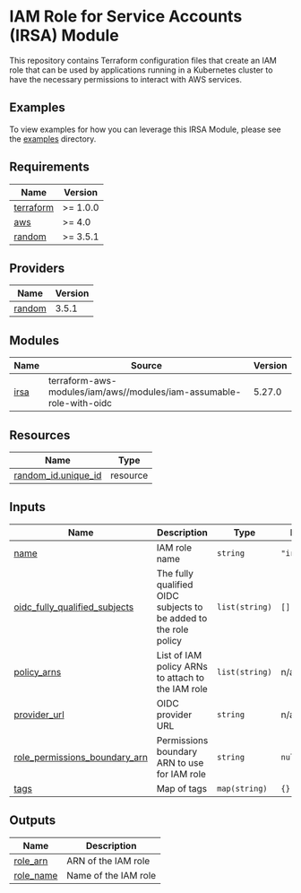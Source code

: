 # IAM Role for Service Accounts (IRSA) Module

This repository contains Terraform configuration files that create an IAM role that can be used by applications running in a Kubernetes cluster to have the necessary permissions to interact with AWS services.

## Examples

To view examples for how you can leverage this IRSA Module, please see the [examples](https://github.com/defenseunicorns/terraform-aws-uds-irsa/tree/main/examples) directory.

<!-- BEGIN_TF_DOCS -->
## Requirements

| Name | Version |
|------|---------|
| <a name="requirement_terraform"></a> [terraform](#requirement\_terraform) | >= 1.0.0 |
| <a name="requirement_aws"></a> [aws](#requirement\_aws) | >= 4.0 |
| <a name="requirement_random"></a> [random](#requirement\_random) | >= 3.5.1 |

## Providers

| Name | Version |
|------|---------|
| <a name="provider_random"></a> [random](#provider\_random) | 3.5.1 |

## Modules

| Name | Source | Version |
|------|--------|---------|
| <a name="module_irsa"></a> [irsa](#module\_irsa) | terraform-aws-modules/iam/aws//modules/iam-assumable-role-with-oidc | 5.27.0 |

## Resources

| Name | Type |
|------|------|
| [random_id.unique_id](https://registry.terraform.io/providers/hashicorp/random/latest/docs/resources/id) | resource |

## Inputs

| Name | Description | Type | Default | Required |
|------|-------------|------|---------|:--------:|
| <a name="input_name"></a> [name](#input\_name) | IAM role name | `string` | `"irsa_role"` | no |
| <a name="input_oidc_fully_qualified_subjects"></a> [oidc\_fully\_qualified\_subjects](#input\_oidc\_fully\_qualified\_subjects) | The fully qualified OIDC subjects to be added to the role policy | `list(string)` | `[]` | no |
| <a name="input_policy_arns"></a> [policy\_arns](#input\_policy\_arns) | List of IAM policy ARNs to attach to the IAM role | `list(string)` | n/a | yes |
| <a name="input_provider_url"></a> [provider\_url](#input\_provider\_url) | OIDC provider URL | `string` | n/a | yes |
| <a name="input_role_permissions_boundary_arn"></a> [role\_permissions\_boundary\_arn](#input\_role\_permissions\_boundary\_arn) | Permissions boundary ARN to use for IAM role | `string` | `null` | no |
| <a name="input_tags"></a> [tags](#input\_tags) | Map of tags | `map(string)` | `{}` | no |

## Outputs

| Name | Description |
|------|-------------|
| <a name="output_role_arn"></a> [role\_arn](#output\_role\_arn) | ARN of the IAM role |
| <a name="output_role_name"></a> [role\_name](#output\_role\_name) | Name of the IAM role |
<!-- END_TF_DOCS -->
